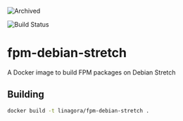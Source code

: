 ![Archived](https://img.shields.io/badge/Current_Status-archived-blue?style=flat)

![Build Status](https://travis-ci.org/linagora/fpm-debian-stretch.svg?branch=master)

# fpm-debian-stretch
A Docker image to build FPM packages on Debian Stretch

## Building

```bash
docker build -t linagora/fpm-debian-stretch .
```
